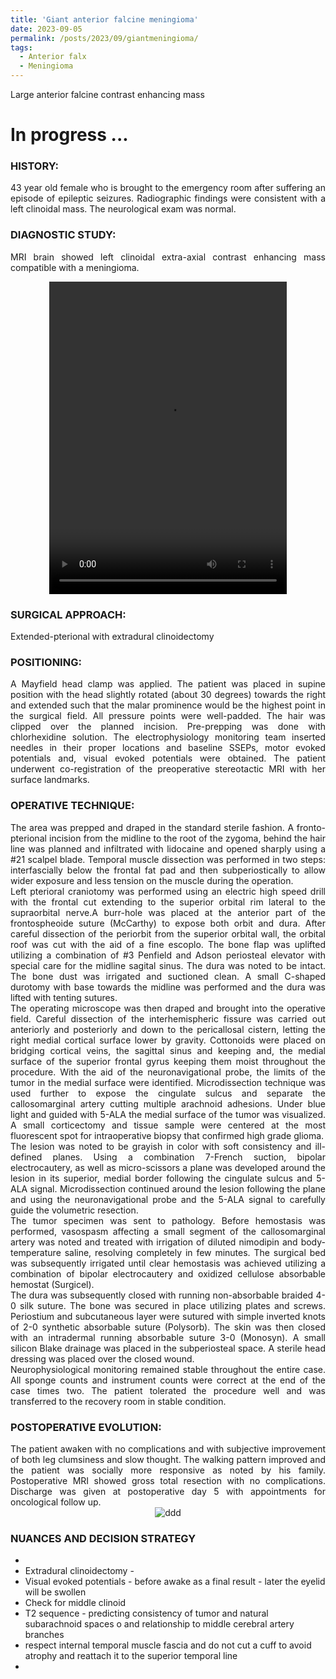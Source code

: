 ```yaml
---
title: 'Giant anterior falcine meningioma'
date: 2023-09-05
permalink: /posts/2023/09/giantmeningioma/
tags:
  - Anterior falx
  - Meningioma
---
```

Large anterior falcine contrast enhancing mass

# In progress ...

### HISTORY: 
<div style="text-align: justify"> 43 year old female who is brought to the emergency room after suffering an episode of epileptic seizures. Radiographic findings were consistent with a left clinoidal mass. The neurological exam was normal. </div> 

### DIAGNOSTIC STUDY: 
<div style="text-align: justify"> MRI brain showed left clinoidal extra-axial contrast enhancing mass compatible with 
  a meningioma. </div> 

<style>
  video {
    display: block;
    margin: 0 auto;
  }
</style>
<video src="https://lsainzvillalba.github.io/images/leftclinoidalmeningioma2.mov" width="380" height="500" controls autoplay></video>

### SURGICAL APPROACH:
Extended-pterional with extradural clinoidectomy

### POSITIONING: 
<div style="text-align: justify"> A Mayfield head clamp was applied. The patient was placed in supine position 
  with the head slightly rotated (about 30 degrees) towards the right and extended such that the malar prominence would be the highest point
  in the surgical field. All pressure points were well-padded. The hair was clipped over the planned incision. 
  Pre-prepping was done with chlorhexidine solution. The electrophysiology monitoring team inserted needles in their proper locations and 
  baseline SSEPs, motor evoked potentials and, visual evoked potentials were obtained. The patient underwent co-registration of the 
  preoperative stereotactic MRI with her surface landmarks. </div> 

### OPERATIVE TECHNIQUE:
<div style="text-align: justify"> The area was prepped and draped in the standard sterile fashion. A fronto-pterional incision from the midline to the root of the zygoma, behind the hair line was planned and infiltrated with lidocaine and opened sharply using a #21 scalpel blade. Temporal muscle dissection was performed in two steps: interfascially below the frontal fat pad and then subperiostically to allow wider exposure and less tension on the muscle during the operation.</div> 

<div style="text-align: justify"> Left pterioral craniotomy was performed using an electric high speed drill with the frontal cut extending to the superior orbital rim lateral to the supraorbital nerve.A burr-hole was placed at the anterior part of the frontospheoide suture (McCarthy) to expose both orbit and dura. After careful dissection of the periorbit from the superior orbital wall, the orbital roof was cut with the aid of a fine escoplo. The bone flap was uplifted utilizing a combination of #3 Penfield and Adson periosteal elevator with special care for the midline sagital sinus. 
  The dura was noted to be intact. The bone dust was irrigated and suctioned clean. A small C-shaped durotomy with base towards the 
  midline was performed and the dura was lifted with tenting sutures. </div> 

<div style="text-align: justify"> The operating microscope was then draped and brought into the operative field. Careful dissection 
  of the interhemispheric fissure was carried out anteriorly and posteriorly and down to the pericallosal cistern, letting the right 
  medial cortical surface lower by gravity. Cottonoids were placed on bridging cortical veins, the sagittal sinus and keeping and, 
  the medial surface of the superior frontal gyrus keeping them moist throughout the procedure. With the aid of the neuronavigational 
  probe, the limits of the tumor in the medial surface were identified. Microdissection technique was used further to expose the 
  cingulate sulcus and separate the callosomarginal artery cutting multiple arachnoid adhesions.  Under blue light and guided with 5-ALA 
  the medial surface of the tumor was visualized. A small corticectomy and tissue sample were centered at the most fluorescent spot 
  for intraoperative biopsy that confirmed high grade glioma. </div> 

<div style="text-align: justify"> The lesion was noted to be grayish in color with soft consistency and ill-defined planes. 
  Using a combination 7-French suction, bipolar electrocautery, as well as micro-scissors a plane was developed around the lesion 
  in its superior, medial border following the cingulate sulcus and 5-ALA signal. Microdissection continued around the lesion 
  following the plane and using the neuronavigational probe and the 5-ALA signal to carefully guide the volumetric resection. </div> 

<div style="text-align: justify"> The tumor specimen was sent to pathology. Before hemostasis was performed, vasospasm affecting a 
  small segment of the callosomarginal artery was noted and treated with irrigation of diluted nimodipin and body-temperature saline, 
  resolving completely in few minutes. The surgical bed was subsequently irrigated until clear hemostasis was achieved utilizing a 
  combination of bipolar electrocautery and oxidized cellulose absorbable hemostat (Surgicel). </div> 

<div style="text-align: justify"> The dura was subsequently closed with running non-absorbable braided 4-0 silk suture. 
  The bone was secured in place utilizing plates and screws. Periostium and subcutaneous layer were sutured with simple inverted 
  knots of 2-0 synthetic absorbable suture (Polysorb). The skin was then closed with an intradermal running absorbable suture 3-0 
  (Monosyn). A small silicon Blake drainage was placed in the subperiosteal space. A sterile head dressing was placed over the closed wound.</div> 

<div style="text-align: justify"> Neurophysiological monitoring remained stable throughout the entire case. All sponge counts 
  and instrument counts were correct at the end of the case times two. The patient tolerated the procedure well and was transferred 
  to the recovery room in stable condition.</div> 

### POSTOPERATIVE EVOLUTION: 
<div style="text-align: justify"> The patient awaken with no complications and with subjective improvement of both leg clumsiness 
  and slow thought. The walking pattern improved and the patient was socially more responsive as noted by his family. Postoperative 
  MRI showed gross total resection with no complications. Discharge was given at postoperative day 5 with appointments for oncological follow up. </div> 

<div align="center">
       <img src="https://lsainzvillalba.github.io/images/leftclinoidalmeningioma3.png" alt="ddd">
   </div>

### NUANCES AND DECISION STRATEGY
- 
- Extradural clinoidectomy - 
- Visual evoked potentials - before awake as a final result - later the eyelid will be swollen
- Check for middle clinoid
- T2 sequence - predicting consistency of tumor and natural subarachnoid spaces o and relationship to middle cerebral artery branches
- respect internal temporal muscle fascia  and do not cut a cuff to avoid atrophy and reattach it to the superior temporal line
- 
